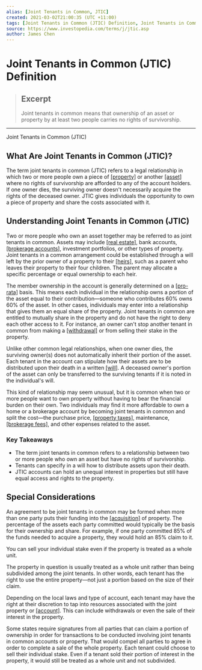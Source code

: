 ```yaml
---
alias: [Joint Tenants in Common, JTIC]
created: 2021-03-02T21:00:35 (UTC +11:00)
tags: [Joint Tenants in Common (JTIC) Definition, Joint Tenants in Common (JTIC)]
source: https://www.investopedia.com/terms/j/jtic.asp
author: James Chen
---
```


# Joint Tenants in Common (JTIC) Definition

> ## Excerpt
> Joint tenants in common means that ownership of an asset or property by at least two people carries no rights of survivorship.

---

Joint Tenants in Common (JTIC)
## What Are Joint Tenants in Common (JTIC)?

The term joint tenants in common (JTIC) refers to a legal relationship in which two or more people own a piece of [[property]](https://www.investopedia.com/terms/p/property.asp) or another [[asset]](https://www.investopedia.com/terms/a/asset.asp) where no rights of survivorship are afforded to any of the account holders. If one owner dies, the surviving owner doesn't necessarily acquire the rights of the deceased owner. JTIC gives individuals the opportunity to own a piece of property and share the costs associated with it.

## Understanding Joint Tenants in Common (JTIC)

Two or more people who own an asset together may be referred to as joint tenants in common. Assets may include [[real estate]](https://www.investopedia.com/terms/r/realestate.asp), bank accounts, [[brokerage accounts]](https://www.investopedia.com/terms/b/brokerageaccount.asp), investment portfolios, or other types of property. Joint tenants in a common arrangement could be established through a will left by the prior owner of a property to their [[heirs]](https://www.investopedia.com/terms/h/heir.asp), such as a parent who leaves their property to their four children. The parent may allocate a specific percentage or equal ownership to each heir.

The member ownership in the account is generally determined on a [[pro-rata]](https://www.investopedia.com/terms/p/pro-rata.asp) basis. This means each individual in the relationship owns a portion of the asset equal to their contribution—someone who contributes 60% owns 60% of the asset. In other cases, individuals may enter into a relationship that gives them an equal share of the property. Joint tenants in common are entitled to mutually share in the property and do not have the right to deny each other access to it. For instance, an owner can't stop another tenant in common from making a [[withdrawal]](https://www.investopedia.com/terms/w/withdrawal.asp) or from selling their stake in the property.

Unlike other common legal relationships, when one owner dies, the surviving owner(s) does not automatically inherit their portion of the asset. Each tenant in the account can stipulate how their assets are to be distributed upon their death in a written [[will]](https://www.investopedia.com/terms/w/will.asp). A deceased owner's portion of the asset can only be transferred to the surviving tenants if it is noted in the individual's will.

This kind of relationship may seem unusual, but it is common when two or more people want to own property without having to bear the financial burden on their own. Two individuals may find it more affordable to own a home or a brokerage account by becoming joint tenants in common and split the cost—the purchase price, [[property taxes]](https://www.investopedia.com/terms/p/propertytax.asp), maintenance, [[brokerage fees]](https://www.investopedia.com/terms/b/brokerage-fee.asp), and other expenses related to the asset.

### Key Takeaways

-   The term joint tenants in common refers to a relationship between two or more people who own an asset but have no rights of survivorship.
-   Tenants can specify in a will how to distribute assets upon their death. 
-   JTIC accounts can hold an unequal interest in properties but still have equal access and rights to the property. 

## Special Considerations

An agreement to be joint tenants in common may be formed when more than one party puts their funding into the [[acquisition]](https://www.investopedia.com/terms/a/acquisition.asp) of property. The percentage of the assets each party committed would typically be the basis for their ownership and share. For example, if one party committed 85% of the funds needed to acquire a property, they would hold an 85% claim to it.

You can sell your individual stake even if the property is treated as a whole unit.

The property in question is usually treated as a whole unit rather than being subdivided among the joint tenants. In other words, each tenant has the right to use the entire property—not just a portion based on the size of their claim.

Depending on the local laws and type of account, each tenant may have the right at their discretion to tap into resources associated with the joint property or [[account]](https://www.investopedia.com/terms/a/account.asp). This can include withdrawals or even the sale of their interest in the property.

Some states require signatures from all parties that can claim a portion of ownership in order for transactions to be conducted involving joint tenants in common accounts or property. That would compel all parties to agree in order to complete a sale of the whole property. Each tenant could choose to sell their individual stake. Even if a tenant sold their portion of interest in the property, it would still be treated as a whole unit and not subdivided.
